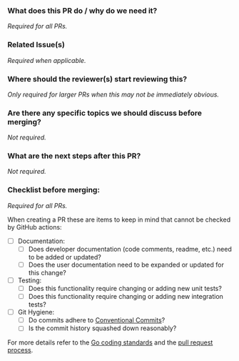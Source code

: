 ### What does this PR do / why do we need it?
*Required for all PRs.*
<!--Questions that may be helpful filling out this section:

* What do we gain/lose with this PR?
-->

### Related Issue(s)
*Required when applicable.*
<!-- Link the PR to issues(s) using keywords:
* Reference: https://docs.github.com/en/issues/tracking-your-work-with-issues/using-issues/linking-a-pull-request-to-an-issue
-->

### Where should the reviewer(s) start reviewing this? 
*Only required for larger PRs when this may not be immediately obvious.*
<!-- Questions that may be helpful filling out this section:

* Where should someone start (file/line) to begin reviewing the new/updated functionality in this
  PR? 
* Is there a logical progression the reviewer can follow to navigate their way through the changes
  (i.e., main.go -> api.go -> db.go)?
-->

### Are there any specific topics we should discuss before merging?
*Not required.*
<!-- Questions that may be helpful filling out this section:

* Are there potential tradeoffs in the implementation?
-->

### What are the next steps after this PR? 
*Not required.*
<!-- Questions that may be helpful filling out this section:

* Is further work planned in this area after this PR is merged? 
  * If so, what issue(s) and/or PRs is it tracked in? 
-->

### Checklist before merging:
*Required for all PRs.*

When creating a PR these are items to keep in mind that cannot be checked by GitHub actions:

- [ ] Documentation:
  - [ ] Does developer documentation (code comments, readme, etc.) need to be added or updated?
  - [ ] Does the user documentation need to be expanded or updated for this change?
- [ ] Testing:
  - [ ] Does this functionality require changing or adding new unit tests?
  - [ ] Does this functionality require changing or adding new integration tests?
- [ ] Git Hygiene: 
  - [ ] Do commits adhere to [Conventional Commits](https://www.conventionalcommits.org/en/v1.0.0/)?
  - [ ] Is the commit history squashed down reasonably?

For more details refer to the [Go coding standards](https://github.com/ThinkParQ/beegfs-go/wiki/Getting-Started-with-Go#coding-standards) and the [pull request process](https://github.com/ThinkParQ/beegfs-go/wiki/Pull-Requests).
